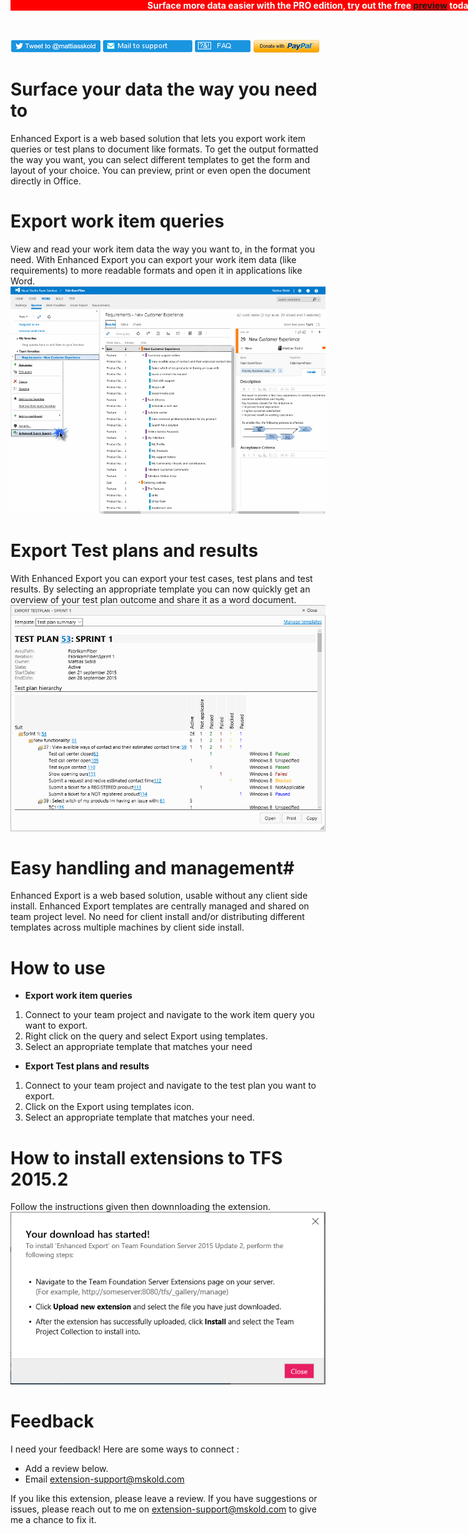 <div style="position:absolute;top:0px;width:100%;color:white;font-weight:bold;background-color:red;text-align:center;">Surface more data easier with the PRO edition, try out the free <a href="https://marketplace.visualstudio.com/items?itemName=mskold.mskold-PRO-EnhancedExport">preview</a> today</div>

[![Tweet to @mattiasskold](/images/twitter_MattiasSkold.png)](https://twitter.com/intent/tweet?screen_name=MattiasSkold)  [![Mail to support](/images/mail_to_support.png)](mailto://extension-support@mskold.com)  [![FAQ](/images/FAQ.png)](faq.html)  [![Donate](/images/PayPal_donate.png)](https://www.paypal.me/mskold/5Eur)


# Surface your data the way you need to  #
Enhanced Export is a web based solution that lets you export work item queries or test plans to document like formats. To get the output formatted the way you want, you can select different templates to get the form and layout of your choice. You can preview, print or even open the document directly in Office.

# Export work item queries #
View and read your work item data the way you want to, in the format you need. With Enhanced Export you can export your work item data (like requirements) to more readable formats and open it in applications like Word.
![Exporting requirements and work item queries](/screenshots/Requirement-Animation.gif)

# Export Test plans and results #
With Enhanced Export you can export your test cases, test plans and test results. By selecting an appropriate template you can now quickly get an overview of your test plan outcome and share it as a word document.
![Exporting test plans](/screenshots/TestPlanSummary-medium.png)

# Easy handling and management#
Enhanced Export is a web based solution, usable without any client side install. Enhanced Export templates are centrally managed and shared on team project level. No need for client install and/or distributing different templates across multiple machines by client side install.

# How to use #
- **Export work item queries**
1. Connect to your team project and navigate to the work item query you want to export.
2. Right click on the query and select Export using templates.
3. Select an appropriate template that matches your need

- **Export Test plans and results**
1. Connect to your team project and navigate to the test plan you want to export.
2. Click on the Export using templates icon.
3. Select an appropriate template that matches your need.

# How to install extensions to TFS 2015.2  #
Follow the instructions given then downnloading the extension.
![How to install to TFS on-prem](/screenshots/Upload-onPrem.png)

# Feedback

I need your feedback! Here are some ways to connect :

- Add a review below.
- Email [extension-support@mskold.com](mailto://extension-support@mskold.com)

If you like this extension, please leave a review. If you have suggestions or issues, please reach out to me on [extension-support@mskold.com](mailto://extension-support@mskold.com) to give me a chance to fix it.
